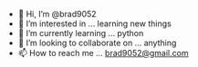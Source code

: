 - 👋 Hi, I’m @brad9052
- 👀 I’m interested in ... learning new things
- 🌱 I’m currently learning ... python
- 💞️ I’m looking to collaborate on ... anything
- 📫 How to reach me ... brad9052@gmail.com

<!---
brad9052/brad9052 is a ✨ special ✨ repository because its `README.md` (this file) appears on your GitHub profile.
You can click the Preview link to take a look at your changes.
--->
